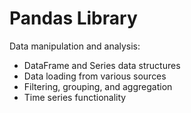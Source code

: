 # Pandas Library

Data manipulation and analysis:
- DataFrame and Series data structures
- Data loading from various sources
- Filtering, grouping, and aggregation
- Time series functionality